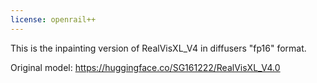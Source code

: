 ```yaml
---
license: openrail++
---
```

This is the inpainting version of RealVisXL_V4 in diffusers "fp16" format.

Original model: https://huggingface.co/SG161222/RealVisXL_V4.0
